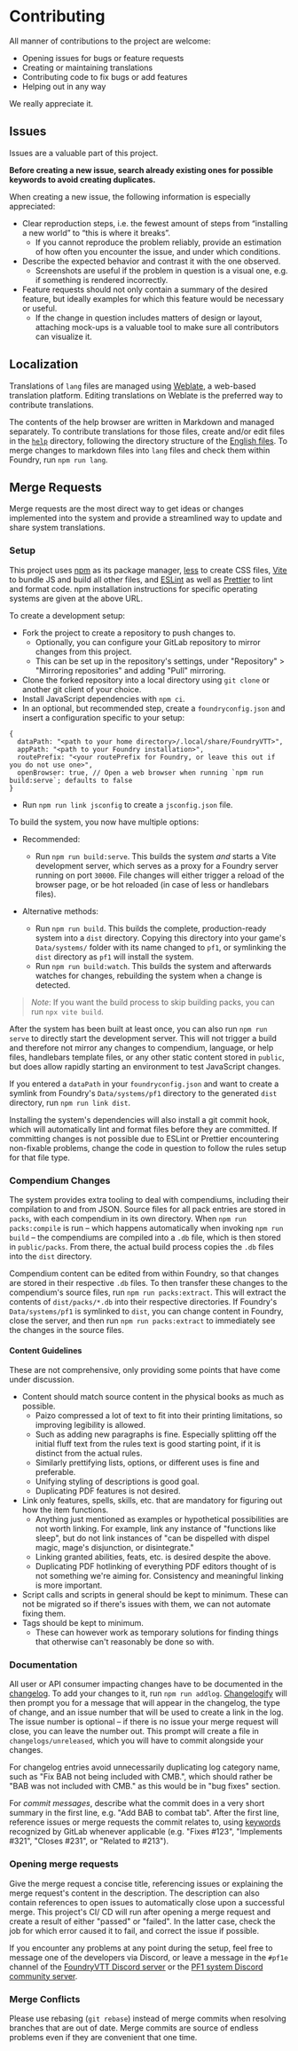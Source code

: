 # Contributing

All manner of contributions to the project are welcome:

- Opening issues for bugs or feature requests
- Creating or maintaining translations
- Contributing code to fix bugs or add features
- Helping out in any way

We really appreciate it.

## Issues

Issues are a valuable part of this project.

**Before creating a new issue, search already existing ones for possible keywords to avoid creating duplicates.**

When creating a new issue, the following information is especially appreciated:

- Clear reproduction steps, i.e. the fewest amount of steps from “installing a new world” to “this is where it breaks”.
  - If you cannot reproduce the problem reliably, provide an estimation of how often you encounter the issue, and under which conditions.
- Describe the expected behavior and contrast it with the one observed.
  - Screenshots are useful if the problem in question is a visual one, e.g. if something is rendered incorrectly.
- Feature requests should not only contain a summary of the desired feature, but ideally examples for which this feature would be necessary or useful.
  - If the change in question includes matters of design or layout, attaching mock-ups is a valuable tool to make sure all contributors can visualize it.

## Localization

Translations of `lang` files are managed using [Weblate](https://weblate.vtthub.de/projects/pf1/), a web-based translation platform.
Editing translations on Weblate is the preferred way to contribute translations.

The contents of the help browser are written in Markdown and managed separately.
To contribute translations for those files, create and/or edit files in the [`help`](help) directory, following the directory structure of the [English files](help/en).
To merge changes to markdown files into `lang` files and check them within Foundry, run `npm run lang`.

## Merge Requests

Merge requests are the most direct way to get ideas or changes implemented into the system and provide a streamlined way to update and share system translations.

### Setup

This project uses [npm](https://www.npmjs.com/) as its package manager, [less](http://lesscss.org/) to create CSS files, [Vite](https://vitejs.dev/) to bundle JS and build all other files, and [ESLint](https://eslint.org/) as well as [Prettier](https://prettier.io/) to lint and format code.
npm installation instructions for specific operating systems are given at the above URL.

To create a development setup:

- Fork the project to create a repository to push changes to.
  - Optionally, you can configure your GitLab repository to mirror changes from this project.
  - This can be set up in the repository's settings, under "Repository" > "Mirroring repositories" and adding "Pull" mirroring.
- Clone the forked repository into a local directory using `git clone` or another git client of your choice.
- Install JavaScript dependencies with `npm ci`.
- In an optional, but recommended step, create a `foundryconfig.json` and insert a configuration specific to your setup:

```json5
{
  dataPath: "<path to your home directory>/.local/share/FoundryVTT>",
  appPath: "<path to your Foundry installation>",
  routePrefix: "<your routePrefix for Foundry, or leave this out if you do not use one>",
  openBrowser: true, // Open a web browser when running `npm run build:serve`; defaults to false
}
```

- Run `npm run link jsconfig` to create a `jsconfig.json` file.

To build the system, you now have multiple options:

- Recommended:

  - Run `npm run build:serve`.
    This builds the system _and_ starts a Vite development server, which serves as a proxy for a Foundry server running on port `30000`.
    File changes will either trigger a reload of the browser page, or be hot reloaded (in case of less or handlebars files).

- Alternative methods:
  - Run `npm run build`.
    This builds the complete, production-ready system into a `dist` directory.
    Copying this directory into your game's `Data/systems/` folder with its name changed to `pf1`, or symlinking the `dist` directory as `pf1` will install the system.
  - Run `npm run build:watch`.
    This builds the system and afterwards watches for changes, rebuilding the system when a change is detected.

> _Note_:
> If you want the build process to skip building packs, you can run `npx vite build`.

After the system has been built at least once, you can also run `npm run serve` to directly start the development server.
This will not trigger a build and therefore not mirror any changes to compendium, language, or help files, handlebars template files, or any other static content stored in `public`, but does allow rapidly starting an environment to test JavaScript changes.

If you entered a `dataPath` in your `foundryconfig.json` and want to create a symlink from Foundry's `Data/systems/pf1` directory to the generated `dist` directory, run `npm run link dist`.

Installing the system's dependencies will also install a git commit hook, which will automatically lint and format files before they are committed.
If committing changes is not possible due to ESLint or Prettier encountering non-fixable problems, change the code in question to follow the rules setup for that file type.

### Compendium Changes

The system provides extra tooling to deal with compendiums, including their compilation to and from JSON.
Source files for all pack entries are stored in `packs`, with each compendium in its own directory.
When `npm run packs:compile` is run – which happens automatically when invoking `npm run build` – the compendiums are compiled into a `.db` file, which is then stored in `public/packs`.
From there, the actual build process copies the `.db` files into the `dist` directory.

Compendium content can be edited from within Foundry, so that changes are stored in their respective `.db` files.
To then transfer these changes to the compendium's source files, run `npm run packs:extract`.
This will extract the contents of `dist/packs/*.db` into their respective directories.
If Foundry's `Data/systems/pf1` is symlinked to `dist`, you can change content in Foundry, close the server, and then run `npm run packs:extract` to immediately see the changes in the source files.

#### Content Guidelines

These are not comprehensive, only providing some points that have come under discussion.

- Content should match source content in the physical books as much as possible.
  - Paizo compressed a lot of text to fit into their printing limitations, so improving legibility is allowed.
  - Such as adding new paragraphs is fine. Especially splitting off the initial fluff text from the rules text is good starting point, if it is distinct from the actual rules.
  - Similarly prettifying lists, options, or different uses is fine and preferable.
  - Unifying styling of descriptions is good goal.
  - Duplicating PDF features is not desired.
- Link only features, spells, skills, etc. that are mandatory for figuring out how the item functions.
  - Anything just mentioned as examples or hypothetical possibilities are not worth linking. For example, link any instance of "functions like sleep", but do not link instances of "can be dispelled with dispel magic, mage's disjunction, or disintegrate."
  - Linking granted abilities, feats, etc. is desired despite the above.
  - Duplicating PDF hotlinking of everything PDF editors thought of is not something we're aiming for. Consistency and meaningful linking is more important.
- Script calls and scripts in general should be kept to minimum.
  These can not be migrated so if there's issues with them, we can not automate fixing them.
- Tags should be kept to minimum.
  - These can however work as temporary solutions for finding things that otherwise can't reasonably be done so with.

### Documentation

All user or API consumer impacting changes have to be documented in the [changelog](CHANGELOG.md).
To add your changes to it, run `npm run addlog`.
[Changelogify](https://github.com/wanadev/changelogify) will then prompt you for a message that will appear in the changelog, the type of change, and an issue number that will be used to create a link in the log.
The issue number is optional – if there is no issue your merge request will close, you can leave the number out.
This prompt will create a file in `changelogs/unreleased`, which you will have to commit alongside your changes.

For changelog entries avoid unnecessarily duplicating log category name, such as "Fix BAB not being included with CMB.", which should rather be "BAB was not included with CMB." as this would be in "bug fixes" section.

For _commit messages_, describe what the commit does in a very short summary in the first line, e.g. "Add BAB to combat tab".
After the first line, reference issues or merge requests the commit relates to, using [keywords](https://docs.gitlab.com/ee/user/project/issues/managing_issues.html#closing-issues-automatically) recognized by GitLab whenever applicable (e.g. "Fixes #123", "Implements #321", "Closes #231", or "Related to #213").

### Opening merge requests

Give the merge request a concise title, referencing issues or explaining the merge request's content in the description.
The description can also contain references to open issues to automatically close upon a successful merge.
This project's CI/ CD will run after opening a merge request and create a result of either "passed" or "failed".
In the latter case, check the job for which error caused it to fail, and correct the issue if possible.

If you encounter any problems at any point during the setup, feel free to message one of the developers via Discord, or leave a message in the `#pf1e` channel of the [FoundryVTT Discord server](https://discord.gg/foundryvtt) or the [PF1 system Discord community server](https://discord.gg/WpaDMqWCwK).

### Merge Conflicts

Please use rebasing (`git rebase`) instead of merge commits when resolving branches that are out of date. Merge commits are source of endless problems even if they are convenient that one time.
